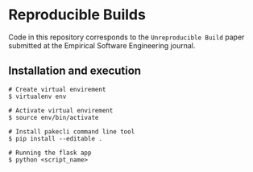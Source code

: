 # Reproducible Builds
Code in this repository corresponds to the `Unreproducible Build` paper submitted at the Empirical Software Engineering journal.

## Installation and execution
```
# Create virtual envirement 
$ virtualenv env

# Activate virtual envirement
$ source env/bin/activate

# Install pakecli command line tool
$ pip install --editable .

# Running the flask app
$ python <script_name>
```
